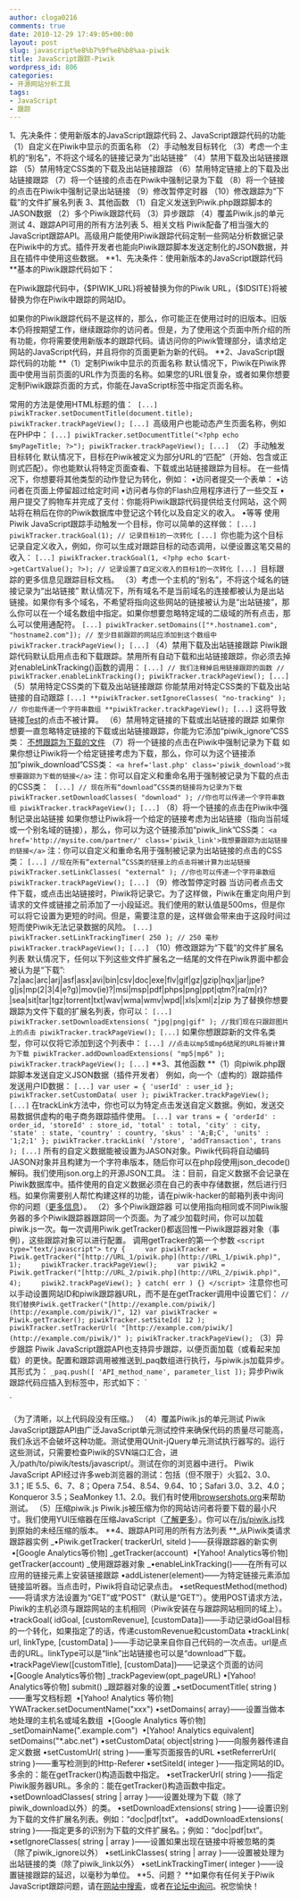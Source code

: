 ```yaml
---
author: cloga0216
comments: true
date: 2010-12-29 17:49:05+00:00
layout: post
slug: javascript%e8%b7%9f%e8%b8%aa-piwik
title: JavaScript跟踪-Piwik
wordpress_id: 806
categories:
- 开源网站分析工具
tags:
- JavaScript
- 跟踪
---
```


1、先决条件：使用新版本的JavaScript跟踪代码
2、JavaScript跟踪代码的功能
（1）自定义在Piwik中显示的页面名称
（2）手动触发目标转化
（3）考虑一个主机的“别名”，不将这个域名的链接记录为“出站链接”
（4）禁用下载及出站链接跟踪
（5）禁用特定CSS类的下载及出站链接跟踪
（6）禁用特定链接上的下载及出站链接跟踪
（7）将一个链接的点击在Piwik中强制记录为下载
（8）将一个链接的点击在Piwik中强制记录出站链接
（9）修改暂停定时器
（10）修改跟踪为“下载”的文件扩展名列表
3、其他函数
（1）自定义发送到Piwik.php跟踪脚本的JASON数据
（2）多个Piwik跟踪代码
（3）异步跟踪
（4）覆盖Piwik.js的单元测试
4、跟踪API可用的所有方法列表
5、相关文档
Piwik配备了相当强大的JavaScript跟踪API。高级用户能使用Piwik跟踪代码定制一些网站分析数据记录在Piwik中的方式。插件开发者也能向Piwik跟踪脚本发送定制化的JSON数据，并且在插件中使用这些数据。
**1、先决条件：使用新版本的JavaScript跟踪代码
**基本的Piwik跟踪代码如下：
<!-- Piwik -->
<script type="text/javascript">
var pkBaseURL = (("https:" == document.location.protocol) ? "[https://{$PIWIK_URL](https://{$PIWIK_URL)}" : "[http://{$PIWIK_URL](http://{$PIWIK_URL)}");
document.write(unescape("%3Cscript src='" + pkBaseURL + "piwik.js' type='text/javascript'%3E%3C/script%3E"));
</script><script type="text/javascript">
try {
var piwikTracker = Piwik.getTracker(pkBaseURL + "piwik.php", {$IDSITE});
piwikTracker.trackPageView();
piwikTracker.enableLinkTracking();
} catch( err ) {}
</script>
<!-- End Piwik Tag -->

<!-- more -->在Piwik跟踪代码中，{$PIWIK_URL}将被替换为你的Piwik URL，{$IDSITE}将被替换为你在Piwik中跟踪的网站ID。
如果你的Piwik跟踪代码不是这样的，那么，你可能正在使用过时的旧版本。旧版本仍将按期望工作，继续跟踪你的访问者。但是，为了使用这个页面中所介绍的所有功能，你将需要使用新版本的跟踪代码。请访问你的Piwik管理部分，请求给定网站的JavaScript代码，并且将你的页面更新为新的代码。
**2、JavaScript跟踪代码的功能
**（1）定制Piwik中显示的页面名称
默认情况下，Piwik在Piwik界面中使用当前页面的URL作为页面的名称。如果您的URL很复杂，或者如果你想要定制Piwik跟踪页面的方式，你能在JavaScript标签中指定页面名称。

常用的方法是使用HTML标题的值：
 `[...]
piwikTracker.setDocumentTitle(document.title);
piwikTracker.trackPageView();
[...]
`高级用户也能动态产生页面名称，例如在PHP中：
`[...]
piwikTracker.setDocumentTitle("<?php echo $myPageTitle; ?>");
piwikTracker.trackPageView();
[...]
`（2）手动触发目标转化
默认情况下，目标在Piwik被定义为部分URL的“匹配”（开始、包含或正则式匹配）。你也能默认将特定页面查看、下载或出站链接跟踪为目标。
在一些情况下，你想要将其他类型的动作登记为转化，例如：
•访问者提交一个表单：
•访问者在页面上停留超过给定时间
•访问者与你的Flash应用程序进行了一些交互
•用户提交了购物车并完成了支付：你能将Piwik跟踪代码提供给支付网站，这个网站将在稍后在你的Piwik数据库中登记这个转化以及自定义的收入。
•等等
使用Piwik JavaScript跟踪手动触发一个目标，你可以简单的这样做：
`[...]
piwikTracker.trackGoal(1); // 记录目标1的一次转化
[...]
`你也能为这个目标记录自定义收入，例如，你可以生成对跟踪目标的动态调用，以便设置这笔交易的收入：
`[...]
piwikTracker.trackGoal(1, <?php echo $cart->getCartValue(); ?>); // 记录设置了自定义收入的目标1的一次转化
[...]
`目标跟踪的更多信息见跟踪目标文档。
（3）考虑一个主机的“别名”，不将这个域名的链接记录为“出站链接”
默认情况下，所有域名不是当前域名的连接都被认为是出站链接。如果你有多个域名，不希望将指向这些网站的链接被认为是“出站链接”，那么你可以在一个域名数组中指定。如果你想要忽略特定域的二级域的所有点击，那么可以使用通配符。
`[...]
piwikTracker.setDomains(["*.hostname1.com", "hostname2.com"]); // 至少目前跟踪的网站应添加到这个数组中
piwikTracker.trackPageView();
[...]`
（4）禁用下载及出站链接跟踪
Piwik跟踪代码默认启用点击和下载跟踪。禁用所有自动下载和出站链接跟踪，你必须去掉对enableLinkTracking()函数的调用：
`[...]
// 我们注释掉启用链接跟踪的函数
// piwikTracker.enableLinkTracking();
piwikTracker.trackPageView();
[...]`
（5）禁用特定CSS类的下载及出站链接跟踪
你能禁用对特定CSS类的下载及出站链接的自动跟踪
`[...]
**piwikTracker.setIgnoreClasses( "no-tracking" ); // 你也能传递一个字符串数组
**piwikTracker.trackPageView();
[...]`
这将导致链接<a href='http://example.com' class='no-tracking'>Test</a>的点击不被计算。
（6）禁用特定链接的下载或出站链接的跟踪
如果你想要一直忽略特定链接的下载或出站链接跟踪，你能为它添加“piwik_ignore”CSS类：
<a href='latest.zip' class='piwik_ignore'>不想跟踪为下载的文件</a>
（7）将一个链接的点击在Piwik中强制记录为下载
如果你想让Piwik将一个给定链接考虑为下载，那么，你可以为这个链接添加“piwik_download”CSS类：
`<a href='last.php' class='piwik_download'>我想要跟踪为下载的链接</a>`
注：你可以自定义和重命名用于强制被记录为下载的点击的CSS类：
` [...]
// 现在所有“download”CSS类的链接将为记录为下载
piwikTracker.setDownloadClasses( "download" ); //你也可以传递一个字符串数组
piwikTracker.trackPageView();
[...]`
（8）将一个链接的点击在Piwik中强制记录出站链接
如果你想让Piwik将一个给定的链接考虑为出站链接（指向当前域或一个别名域的链接），那么，你可以为这个链接添加“piwik_link”CSS类：
`<a href='http://mysite.com/partner/' class='piwik_link'>我想要跟踪为出站链接的链接</a>`
注：你可以自定义和重命名用于强制被记录为出站链接的点击的CSS类：
`[...]
//现在所有“external”CSS类的链接上的点击将被计算为出站链接
piwikTracker.setLinkClasses( "external" ); //你也可以传递一个字符串数组
piwikTracker.trackPageView();
[...]`
（9）修改暂停定时器
当访问者点击文件下载，或点击出站链接时，Piwik将记录它。为了这样做，Piwik在重定向用户到请求的文件或链接之前添加了一小段延迟。我们使用的默认值是500ms，但是你可以将它设置为更短的时间。但是，需要注意的是，这样做会带来由于这段时间过短而使Piwik无法记录数据的风险。
`[...]
piwikTracker.setLinkTrackingTimer( 250 ); // 250 毫秒
piwikTracker.trackPageView();
[...]`
（10）修改跟踪为“下载”的文件扩展名列表
默认情况下，任何以下列这些文件扩展名之一结尾的文件在Piwik界面中都会被认为是“下载”:
7z|aac|arc|arj|asf|asx|avi|bin|csv|doc|exe|flv|gif|gz|gzip|hqx|jar|jpe?g|js|mp(2|3|4|e?g)|mov(ie)?|msi|msp|pdf|phps|png|ppt|qtm?|ra(m|r)?|sea|sit|tar|tgz|torrent|txt|wav|wma|wmv|wpd||xls|xml|z|zip
为了替换你想要跟踪为文件下载的扩展名列表，你可以：
`[...]
piwikTracker.setDownloadExtensions( "jpg|png|gif" ); //我们现在只跟踪图片上的点击
piwikTracker.trackPageView();
[...]`
如果你想跟踪新的文件名类型，你可以仅将它添加到这个列表中：
`[...]
//点击以mp5或mp6结尾的URL将被计算为下载
piwikTracker.addDownloadExtensions( "mp5|mp6" );
piwikTracker.trackPageView();
[...]`
**3、其他函数
**（1）向piwik.php跟踪脚本发送自定义JSON数据（插件开发者）
例如，向一个（虚构的）跟踪插件发送用户ID数据：
`[...]
var user = { 'userId' : user_id };
piwikTracker.setCustomData( user );
piwikTracker.trackPageView();
[...]`
在trackLink方法中，你也可以为特定点击发送自定义数据。例如，发送交易数据供虚构的电子商务跟踪插件使用。
`[...]
var trans = { 'orderId' : order_id,
'storeId' : store_id,
'total' : total,
'city' : city,
'state' : state,
'country' : country,
'skus' : 'A;B;C',
'units' : '1;2;1'
};
piwikTracker.trackLink( '/store', 'addTransaction', trans );
[...]`
所有的自定义数据能被设置为JASON对象。Piwik代码将自动编码JASON对象并且构建为一个字符串版本，随后你可以在php段使用json_decode()解码。我们使用json.org上的开源JSON工具。
注：目前，自定义数据不会记录在Piwik数据库中。插件使用的自定义数据必须在自己的表中存储数据，然后进行归档。如果你需要别人帮忙构建这样的功能，请在piwik-hacker的邮箱列表中询问你的问题（[更多信息](http://dev.piwik.org/)）。
（2）多个Piwik跟踪器
可以使用指向相同或不同Piwik服务器的多个Piwik跟踪器跟踪同一个页面。为了减少加载时间，你可以加载piwik.js一次。每一次调用Piwik.getTracker()都返回惟一Piwik跟踪器对象（事例），这些跟踪对象可以进行配置。
调用getTracker的第一个参数
`<script type="text/javascript">
try {
    var piwikTracker = Piwik.getTracker("[http://URL_1/piwik.php](http://URL_1/piwik.php)", 1);
    piwikTracker.trackPageView();
    var piwik2 = Piwik.getTracker("[http://URL_2/piwik.php](http://URL_2/piwik.php)", 4);
    piwik2.trackPageView();
} catch( err ) {}
</script>
`注意你也可以手动设置网站ID和piwik跟踪器URL，而不是在getTracker调用中设置它们：
`//我们替换Piwik.getTracker("[http://example.com/piwik/](http://example.com/piwik/)", 12)
var piwikTracker = Piwik.getTracker();
piwikTracker.setSiteId( 12 );
piwikTracker.setTrackerUrl( "[http://example.com/piwik/](http://example.com/piwik/)" );
piwikTracker.trackPageView();`
（3）异步跟踪
Piwik JavaScript跟踪API也支持异步跟踪，以便页面加载（或看起来加载）的更快。配置和跟踪调用被推送到_paq数组进行执行，与piwik.js加载异步。其形式为：
`_paq.push([ 'API_method_name', parameter_list ]);`
异步Piwik跟踪代码应插入到<head>标签中，形式如下：
`<!-- Piwik -->
<script type="text/javascript">
var _paq = _paq || [];
(function(){
    var u=(("https:" == document.location.protocol) ? "[https://{$PIWIK_URL](https://{$PIWIK_URL)}" : "[http://{$PIWIK_URL](http://{$PIWIK_URL)}");
    _paq.push(['setSiteId', {$IDSITE}]);
    _paq.push(['setTrackerUrl', u+'piwik.php']);
    _paq.push(['trackPageView']);
    var d=document,
        g=d.createElement('script'),
        s=d.getElementsByTagName('script')[0];
        g.type='text/javascript';
        g.defer=true;
        g.async=true;
        g.src=u+'piwik.js';
        s.parentNode.insertBefore(g,s);
})();
</script>
<!-- End Piwik Tag -->`
（为了清晰，以上代码段没有压缩。）
（4）覆盖Piwik.js的单元测试
Piwik JavaScript跟踪API由广泛JavaScript单元测试控件来确保代码的质量尽可能高，我们永远不会破坏这种功能。测试使用QUnit-jQuery单元测试执行器写的。运行这些测试，只需要检查Piwik的SVN端口汇合，进入/path/to/piwik/tests/javascript/。测试在你的浏览器中进行。
Piwik JavaScript API经过许多web浏览器的测试：包括（但不限于）火狐2、3.0、3.1；IE 5.5、6、7、8；Opera 7.54、8.54、9.64、10；Safari 3.0、3.2、4.0；Konqueror 3.5；SeaMonkey 1.1、2.0。我们有时使用[browsershots.org](http://browsershots.org/)来帮助测试。
（5）压缩piwik.js
Piwik.js被压缩为你的网站访问者将要下载的最小尺寸。我们使用YUI压缩器在压缩JavaScript（[了解更多](http://dev.piwik.org/trac/browser/trunk/js/README#L1)）。你可以在[/js/piwik.js](http://dev.piwik.org/trac/browser/trunk/js/piwik.js#L1)找到原始的未经压缩的版本。
**4、跟踪API可用的所有方法列表
**_从Piwik类请求跟踪器实例
_•Piwik.getTracker( trackerUrl, siteId )——获得跟踪器的新实例
 •[Google Analytics等价物] _getTracker(account)
 •[Yahoo! Analytics等价物] getTracker(account)
_使用跟踪器对象
_•enableLinkTracking()——在所有可以应用的链接元素上安装链接跟踪
•addListener(element)——为特定链接元素添加链接监听器。当点击时，Piwik将自动记录点击。
•setRequestMethod(method)——将请求方法设置为“GET”或“POST”（默认是“GET”）。使用POST请求方法，Piwik的主机必须与跟踪网站的主机相同（Piwik安装在与跟踪网站相同的域上）。
•trackGoal( idGoal, [customRevenue], [customData])——手动记录idGoal目标的一个转化，如果指定了的话，传递customRevenue和customData
•trackLink( url, linkType, [customData] )——手动记录来自你自己代码的一次点击。url是点击的URL。linkType可以是“link”出站链接也可以是“download”下载。
•trackPageView([customTitle], [customData])——记录这个页面的访问
•[Google Analytics等价物] _trackPageview(opt_pageURL)
•[Yahoo! Analytics等价物] submit()
_跟踪器对象的设置
_•setDocumentTitle( string )——重写文档标题
 •[Yahoo! Analytics 等价物] YWATracker.setDocumentName("xxx")
•setDomains( array)——设置当做本地处理的主机名或域名数组
 •[Google Analytics 等价物] _setDomainName(".example.com")
 •[Yahoo! Analytics equivalent] setDomains("*.abc.net")
•setCustomData( object|string )——向服务器传递自定义数据
•setCustomUrl( string )——重写页面报告的URL
•setReferrerUrl( string )——重写检测到的Http-Referer
•setSiteId( integer )——指定网站的ID。多余的：能在getTracker()构造函数中指定。
•setTrackerUrl( string )——指定Piwik服务器URL。多余的：能在getTracker()构造函数中指定。
•setDownloadClasses( string | array )——设置处理为下载（除了piwik_download以外）的类。
•setDownloadExtensions( string )——设置识别为下载的文件扩展名列表。例如：“doc|pdf|txt”。
•addDownloadExtensions( string )——指定更多的识别为下载的文件扩展名。；例如：“doc|pdf|txt”。
•setIgnoreClasses( string | array )——设置如果出现在链接中将被忽略的类（除了piwik_ignore以外）
•setLinkClasses( string | array )——设置被处理为出站链接的类（除了piwik_link以外）
•setLinkTrackingTimer( integer )——设置链接跟踪的延迟，以毫秒为单位。
**5、问题？
**如果你有任何关于Piwik JavaScript跟踪问题，请在[网站中搜索](http://piwik.org/search/)，或者[在论坛中询问](http://forum.piwik.org/)。祝您愉快！
